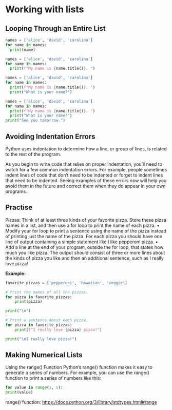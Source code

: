 # Working with lists

## Looping Through an Entire List

```py
names = ['alice', 'david', 'carolina']
for name in names:
  print(name)
```

```py
names = ['alice', 'david', 'carolina']
for name in names:
  print(f"My name is {name.title()}. ")
```

```py
names = ['alice', 'david', 'carolina']
for name in names:
  print(f"My name is {name.title()}. ")
  print("What is your name?")
```

```py
names = ['alice', 'david', 'carolina']
for name in names:
  print(f"My name is {name.title()}. ")
  print("What is your name?")
print("See you tomorrow.")
```

## Avoiding Indentation Errors

Python uses indentation to determine how a line, or group of lines, is related
to the rest of the program.

As you begin to write code that relies on proper indentation, you’ll
need to watch for a few common indentation errors. For example, people
sometimes indent lines of code that don’t need to be indented or forget
to indent lines that need to be indented. Seeing examples of these errors
now will help you avoid them in the future and correct them when they do
appear in your own programs.

## Practise

Pizzas: Think of at least three kinds of your favorite pizza. Store these
pizza names in a list, and then use a for loop to print the name of each pizza.
•	 Modify your for loop to print a sentence using the name of the pizza
instead of printing just the name of the pizza. For each pizza you should
have one line of output containing a simple statement like I like pepperoni
pizza.
•	 Add a line at the end of your program, outside the for loop, that states
how much you like pizza. The output should consist of three or more lines
about the kinds of pizza you like and then an additional sentence, such as
I really love pizza!

**Example:**

```py
favorite_pizzas = ['pepperoni', 'hawaiian', 'veggie']

# Print the names of all the pizzas.
for pizza in favorite_pizzas:
    print(pizza)

print("\n")

# Print a sentence about each pizza.
for pizza in favorite_pizzas:
    print(f"I really love {pizza} pizza!")

print("\nI really love pizza!")
```

## Making Numerical Lists

Using the range() Function
Python’s range() function makes it easy to generate a series of numbers.
For example, you can use the range() function to print a series of numbers
like this:
```py
for value in range(1, 5):
print(value)
```

range() function:
https://docs.python.org/3/library/stdtypes.html#range

